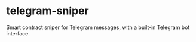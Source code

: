 # telegram-sniper
Smart contract sniper for Telegram messages, with a built-in Telegram bot interface.
